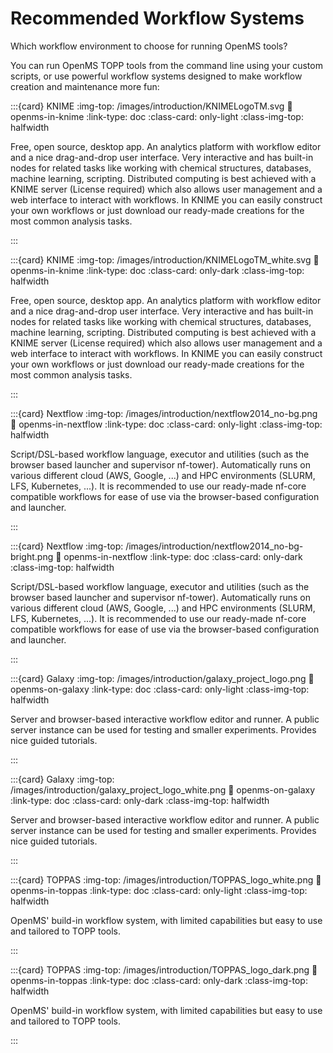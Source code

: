# Recommended Workflow Systems

Which workflow environment to choose for running OpenMS tools?

You can run OpenMS TOPP tools from the command line using your custom scripts, or use powerful
workflow systems designed to make workflow creation and maintenance more fun:

:::{card} KNIME
:img-top: /images/introduction/KNIMELogoTM.svg
:link: openms-in-knime
:link-type: doc
:class-card: only-light
:class-img-top: halfwidth

Free, open source, desktop app. An analytics platform with workflow editor and a nice drag-and-drop user interface.
Very interactive and has built-in nodes for related tasks like working with chemical structures, databases, machine learning, scripting. Distributed computing is best achieved with a KNIME server (License required) which also allows user management
and a web interface to interact with workflows. In KNIME you can easily construct your own workflows or just download our
ready-made creations for the most common analysis tasks.

:::

:::{card} KNIME
:img-top: /images/introduction/KNIMELogoTM_white.svg
:link: openms-in-knime
:link-type: doc
:class-card: only-dark
:class-img-top: halfwidth

Free, open source, desktop app. An analytics platform with workflow editor and a nice drag-and-drop user interface.
Very interactive and has built-in nodes for related tasks like working with chemical structures, databases, machine learning, scripting. Distributed computing is best achieved with a KNIME server (License required) which also allows user management
and a web interface to interact with workflows. In KNIME you can easily construct your own workflows or just download our
ready-made creations for the most common analysis tasks.

:::

:::{card} Nextflow
:img-top: /images/introduction/nextflow2014_no-bg.png
:link: openms-in-nextflow
:link-type: doc
:class-card: only-light
:class-img-top: halfwidth

Script/DSL-based workflow language, executor and utilities (such as the browser based launcher and supervisor nf-tower). Automatically runs on various different cloud (AWS, Google, ...) and HPC environments (SLURM, LFS, Kubernetes, ...). It is recommended to use our ready-made nf-core compatible workflows for ease of use via the browser-based configuration and launcher.

:::

:::{card} Nextflow
:img-top: /images/introduction/nextflow2014_no-bg-bright.png
:link: openms-in-nextflow
:link-type: doc
:class-card: only-dark
:class-img-top: halfwidth

Script/DSL-based workflow language, executor and utilities (such as the browser based launcher and supervisor nf-tower). Automatically runs on various different cloud (AWS, Google, ...) and HPC environments (SLURM, LFS, Kubernetes, ...). It is recommended to use our ready-made nf-core compatible workflows for ease of use via the browser-based configuration and launcher.

:::

:::{card} Galaxy
:img-top: /images/introduction/galaxy_project_logo.png
:link: openms-on-galaxy
:link-type: doc
:class-card: only-light
:class-img-top: halfwidth

Server and browser-based interactive workflow editor and runner. A public server instance can be used for testing and smaller experiments. Provides nice guided tutorials.

:::

:::{card} Galaxy
:img-top: /images/introduction/galaxy_project_logo_white.png
:link: openms-on-galaxy
:link-type: doc
:class-card: only-dark
:class-img-top: halfwidth

Server and browser-based interactive workflow editor and runner. A public server instance can be used for testing and smaller experiments. Provides nice guided tutorials.


:::

:::{card} TOPPAS
:img-top: /images/introduction/TOPPAS_logo_white.png
:link: openms-in-toppas
:link-type: doc
:class-card: only-light
:class-img-top: halfwidth

OpenMS' build-in workflow system, with limited capabilities but easy to use and tailored to TOPP tools.

:::

:::{card} TOPPAS
:img-top: /images/introduction/TOPPAS_logo_dark.png
:link: openms-in-toppas
:link-type: doc
:class-card: only-dark
:class-img-top: halfwidth

OpenMS' build-in workflow system, with limited capabilities but easy to use and tailored to TOPP tools.


:::
